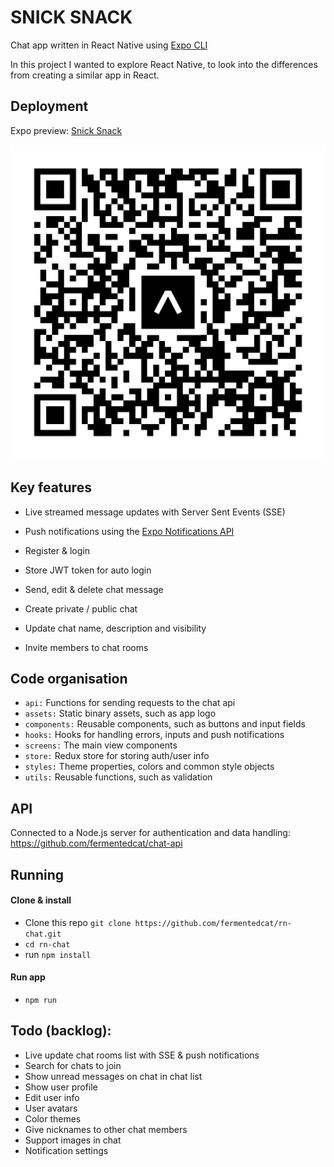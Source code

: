 # SNICK SNACK

Chat app written in React Native using [Expo CLI](https://expo.dev/) 

In this project I wanted to explore React Native, to look into the differences from creating a similar app in React. 

## Deployment
Expo preview: [Snick Snack](https://expo.dev/@fermentedcat/snick-snack)

<img src="./app/assets/expo-snick-snack-preview.svg">


## Key features
- Live streamed message updates with Server Sent Events (SSE)
- Push notifications using the [Expo Notifications API](https://docs.expo.dev/versions/latest/sdk/notifications/)

- Register & login
- Store JWT token for auto login
- Send, edit & delete chat message
- Create private / public chat
- Update chat name, description and visibility
- Invite members to chat rooms

## Code organisation
- `api:` Functions for sending requests to the chat api 
- `assets:` Static binary assets, such as app logo
- `components:` Reusable components, such as buttons and input fields
- `hooks:` Hooks for handling errors, inputs and push notifications
- `screens:` The main view components
- `store:` Redux store for storing auth/user info
- `styles:` Theme properties, colors and common style objects
- `utils:` Reusable functions, such as validation

## API

Connected to a Node.js server for authentication and data handling: https://github.com/fermentedcat/chat-api

## Running

#### Clone & install

- Clone this repo `git clone https://github.com/fermentedcat/rn-chat.git`
- `cd rn-chat`
- run `npm install`

#### Run app

- `npm run`


## Todo (backlog):

- Live update chat rooms list with SSE & push notifications
- Search for chats to join
- Show unread messages on chat in chat list
- Show user profile
- Edit user info
- User avatars
- Color themes
- Give nicknames to other chat members
- Support images in chat
- Notification settings


